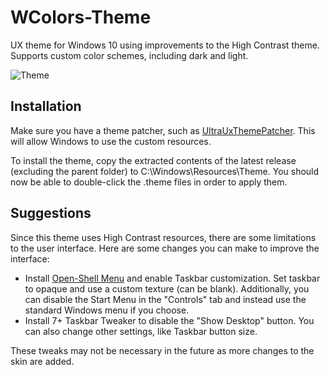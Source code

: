 # WColors-Theme
UX theme for Windows 10 using improvements to the High Contrast theme. Supports custom color schemes, including dark and light.

![Theme](https://user-images.githubusercontent.com/61938331/103427446-1d5d6a80-4b8f-11eb-9b94-8f34f1a3142f.png)

## Installation
Make sure you have a theme patcher, such as [UltraUxThemePatcher](https://mhoefs.eu/software_uxtheme.php?ref=syssel&lang=en). This will allow Windows to use the custom resources.

To install the theme, copy the extracted contents of the latest release (excluding the parent folder) to C:\Windows\Resources\Theme. You should now be able to double-click the .theme files in order to apply them. 

## Suggestions

Since this theme uses High Contrast resources, there are some limitations to the user interface. Here are some changes you can make to improve the interface:
 - Install [Open-Shell Menu](https://github.com/Open-Shell/Open-Shell-Menu) and enable Taskbar customization. Set taskbar to opaque and use a custom texture (can be blank). Additionally, you can disable the Start Menu in the "Controls" tab and instead use the standard Windows menu if you choose.
 - Install 7+ Taskbar Tweaker to disable the "Show Desktop" button. You can also change other settings, like Taskbar button size.
 
 These tweaks may not be necessary in the future as more changes to the skin are added.
